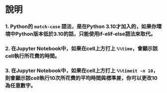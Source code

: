 # 說明

### 1. Python的 `match-case` 語法，是在Python 3.10才加入的，如果你環境中Python版本低於3.10的話，只能使用if-elif-else語法來取代。

### 2. 在Jupyter Notebook中，如果在cell上方打上 `%%time`，會顯示該cell執行所花費的時間。

### 3. 在Jupyter Notebook中，如果在cell上方打上 `%%timeit -n 10`，則會顯示該cell執行10次所花費的平均時間與標準差，你可以更改10為任意數字。
